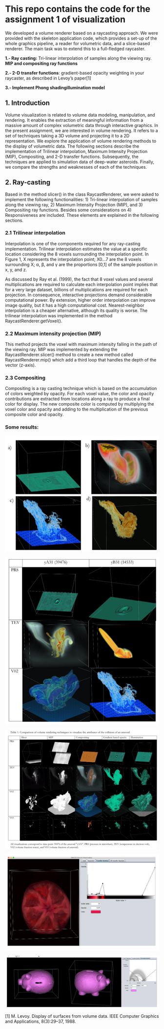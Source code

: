 # This repo contains the code for the assignment 1 of visualization

 We developed a volume renderer based on a raycasting approach. We were provided with the skeleton application code, which provides a set-up of the whole graphics pipeline, a reader for volumetric data, and a slice-based renderer. The main task was to extend this to a full-fledged raycaster.
 
 __1.- Ray casting:__ Tri-linear interpolation of samples along the viewing ray. __MIP and compositing ray functions__
 
 __2.- 2-D transfer functions__: gradient-based opacity weighting in your raycaster, as described in Levoy’s paper[1] 
 
 __3.- Implement Phong shadingillumination model__
 
 
 
## 1. Introduction
Volume visualization is related to volume data modeling, manipulation, and rendering. It enables the extraction of meaningful information from a massive amount of complex volumetric data through interactive graphics. In the present assignment, we are interested in volume rendering. It refers to a set of techniques taking a 3D volume and projecting it to a 2D representation. We explore the application of volume rendering methods to the display of volumetric data.
The following sections describe the implementation of Trilinear interpolation, Maximum Intensity Projection (MIP), Compositing, and 2-D transfer functions. Subsequently, the techniques are applied to simulation data of deep-water asteroids. Finally, we compare the strengths and weaknesses of each of the techniques.

## 2. Ray-casting
Based in the method slicer() in the class RaycastRenderer, we were asked to implement the following functionalities: 1) Tri-linear interpolation of samples along the viewing ray, 2) Maximum Intensity Projection (MIP), and 3) Compositing ray functions. Besides some considerations on 4) Responsiveness are included. These elements are explained in the following sections.

### 2.1 Trilinear interpolation
Interpolation is one of the components required for any ray-casting implementation. Trilinear interpolation estimates the value at a specific location considering the 8 voxels surrounding the interpolation point. In Figure 1, X represents the interpolation point; X0...7 are the 8 voxels surrounding X; α, β, and γ are the proportions [0,1] of the sample position in x, y, and z.

As discussed by Ray et al. (1999), the fact that 8 voxel values and several multiplications are required to calculate each interpolation point implies that for a very large dataset, billions of multiplications are required for each projection. In consequence, interactive projections demand considerable computational power. By extension, higher order interpolation can improve image quality, but it has a high computational cost. Nearest-neighbor interpolation is a cheaper alternative, although its quality is worse.
The trilinear interpolation was implemented in the method RaycastRenderer.getVoxel().


### 2.2 Maximum intensity projection (MIP)
This method projects the voxel with maximum intensity falling in the path of the viewing ray. MIP was implemented by extending the RaycastRenderer.slicer() method to create a new method called RaycastRenderer.mip() which add a third loop that handles the depth of the vector (z-axis). 

### 2.3 Compositing
Compositing is a ray casting technique which is based on the accumulation of colors weighted by opacity. For each voxel value, the color and opacity contributions are extracted from locations along a ray to produce a final color for display. The new composite color is computed by multiplying the voxel color and opacity and adding to the multiplication of the previous composite color and opacity.

### Some results:

![alt text](1.png "1")

![alt text](2.png "2")

![alt text](3.png "3")

![alt text](4.png "4")

![alt text](5.png "5")


[1] M. Levoy. Display of surfaces from volume data. IEEE Computer Graphics and Applications, 8(3):29–37, 1988.
